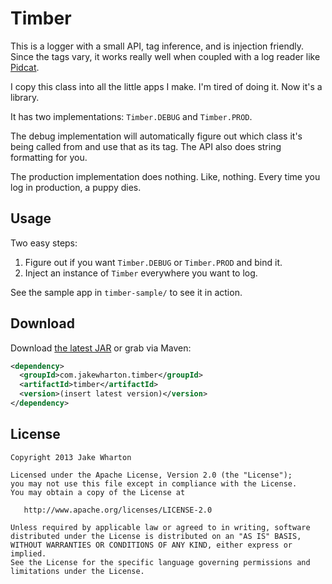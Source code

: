 Timber
======

This is a logger with a small API, tag inference, and is injection friendly. Since the tags vary,
it works really well when coupled with a log reader like [Pidcat][1].

I copy this class into all the little apps I make. I'm tired of doing it. Now it's a library.

It has two implementations: `Timber.DEBUG` and `Timber.PROD`.

The debug implementation will automatically figure out which class it's being called from and use
that as its tag. The API also does string formatting for you.

The production implementation does nothing. Like, nothing. Every time you log in production, a
puppy dies.


Usage
-----

Two easy steps:

 1. Figure out if you want `Timber.DEBUG` or `Timber.PROD` and bind it.
 2. Inject an instance of `Timber` everywhere you want to log.

See the sample app in `timber-sample/` to see it in action.


Download
--------

Download [the latest JAR][2] or grab via Maven:

```xml
<dependency>
  <groupId>com.jakewharton.timber</groupId>
  <artifactId>timber</artifactId>
  <version>(insert latest version)</version>
</dependency>
```


License
-------

    Copyright 2013 Jake Wharton

    Licensed under the Apache License, Version 2.0 (the "License");
    you may not use this file except in compliance with the License.
    You may obtain a copy of the License at

       http://www.apache.org/licenses/LICENSE-2.0

    Unless required by applicable law or agreed to in writing, software
    distributed under the License is distributed on an "AS IS" BASIS,
    WITHOUT WARRANTIES OR CONDITIONS OF ANY KIND, either express or implied.
    See the License for the specific language governing permissions and
    limitations under the License.



 [1]: http://github.com/JakeWharton/pidcat/
 [2]: http://repository.sonatype.org/service/local/artifact/maven/redirect?r=central-proxy&g=com.jakewharton.timber&a=timber&v=LATEST
